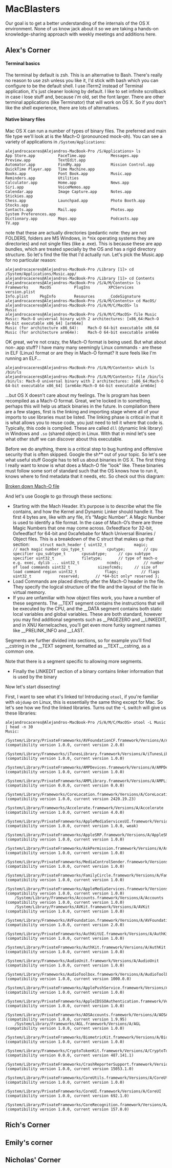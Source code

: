 # MacBlasters

Our goal is to get a better understanding of the internals of the OS X environment. None of us know jack about it so we are taking a hands-on knowledge-sharing approach with weekly meetings and additions here. 


## Alex's Corner


#### Terminal basics

The terminal by default is zsh. This is an alternative to Bash. There's really no reason to use zsh unless you like it, I'd stick with bash which you can configure to be the default shell. I use iTerm2 instead of Terminal application, it's just cleaner looking by default. I like to set infinite scrollback in case i lose stuff and, because i'm old, set the font larger. There are other terminal applications (like Terminator) that will work on OS X. So if you don't like the shell experience, there are lots of alternatives.

#### Native binary files

Mac OS X can run a number of types of binary files. The preferred and main file type we'll look at is the Mach-O (pronounced mock-oh). You can see a variety of applications in `/System/Applications`:

```
alejandrocaceres@Alejandros-MacBook-Pro /S/Applications> ls
App Store.app          FaceTime.app           Messages.app           Preview.app            TextEdit.app
Automator.app          FindMy.app             Mission Control.app    QuickTime Player.app   Time Machine.app
Books.app              Font Book.app          Music.app              Reminders.app          Utilities
Calculator.app         Home.app               News.app               Siri.app               VoiceMemos.app
Calendar.app           Image Capture.app      Notes.app              Stickies.app
Chess.app              Launchpad.app          Photo Booth.app        Stocks.app
Contacts.app           Mail.app               Photos.app             System Preferences.app
Dictionary.app         Maps.app               Podcasts.app           TV.app
```

note that these are actually directories (pedantic note: they are not FOLDERS, folders are MS Windows, in \*nix operating systems they are directories) and not single files (like a .exe). This is because these are app bundles, which are treated specially by the OS and has a rigid directory structure. So let's find the file that I'd actually run. Let's pick the Music.app for no particular reason:


```
alejandrocaceres@Alejandros-MacBook-Pro /Library [1]> cd /System/Applications/Music.app/
alejandrocaceres@Alejandros-MacBook-Pro /Library [1]> cd Contents
alejandrocaceres@Alejandros-MacBook-Pro /S/A/M/Contents> ls
Frameworks     MacOS          PlugIns        XPCServices    version.plist
Info.plist     PkgInfo        Resources      _CodeSignature
alejandrocaceres@Alejandros-MacBook-Pro /S/A/M/Contents> cd MacOS/
alejandrocaceres@Alejandros-MacBook-Pro /S/A/M/C/MacOS> ls
Music
alejandrocaceres@Alejandros-MacBook-Pro /S/A/M/C/MacOS> file Music
Music: Mach-O universal binary with 2 architectures: [x86_64:Mach-O 64-bit executable x86_64] [arm64e]
Music (for architecture x86_64):	Mach-O 64-bit executable x86_64
Music (for architecture arm64e):	Mach-O 64-bit executable arm64e
```

OK great, we're not crazy, the Mach-O format is being used. But what about non-.app stuff? I have many many seemingly Linux commands - are these in ELF (Linux) format or are they in Mach-O format? It sure feels like I'm running an ELF...

```
alejandrocaceres@Alejandros-MacBook-Pro /S/A/M/Contents> which ls
/bin/ls
alejandrocaceres@Alejandros-MacBook-Pro /S/A/M/Contents> file /bin/ls
/bin/ls: Mach-O universal binary with 2 architectures: [x86_64:Mach-O 64-bit executable x86_64] [arm64e:Mach-O 64-bit executable arm64e]
```

...but OS X doesn't care about my feelings. The ls program has been recompiled as a Mach-O format. Great, we're locked in to something, perhaps this will help us attack binaries in the future. In compilation there are a few stages, first is the linking and importing stage where all of your imports to use libraries must be listed. The linking phase is critical in that it is what allows you to reuse code, you just need to tell it where that code is. Typically, this code is compiled. These are called `dll` (dynamic link library) in Windows and `.so` (shared object) in Linux. With that in mind let's see what other stuff we can discover about this executable.

Before we do anything, there is a critical step to bug hunting and offensive security that is often skipped. Google the sh** out of your topic. So let's see what useful stuff Google has to tell us about binaries in OS X. The first thing I really want to know is what does a Mach-O file "look" like. These binaries must follow some sort of standard such that the OS knows how to run it, knows where to find metadata that it needs, etc. So check out this diagram:

[Broken down Mach-O file](https://www.symbolcrash.com/wp-content/uploads/2019/02/File_structure.png)

And let's use Google to go through these sections:

- Starting with the Mach Header. It’s purpose is to describe what the file contains, and how the Kernel and Dynamic Linker should handle it. The first 4 bytes are, like with any file, it’s “Magic Number”. A Magic Number is used to identify a file format. In the case of Mach-O’s there are three Magic Numbers that one may come across. 0xfeedface for 32-bit, 0xfeedfacf for 64-bit and 0xcafebabe for Mach Universal Binaries / Object files. This is a breakdown of the C struct that makes up that section: ```    struct mach_header {
        uint32_t            magic;          // mach magic number
        cpu_type_t          cputype;        // cpu specifier
        cpu_subtype_t       cpusubtype;     // cpu subtype specifier
        uint32_t            filetype;       // type of mach-o e.g. exec, dylib ...
        uint32_t            ncmds;          // number of load commands
        uint32_t            sizeofcmds;     // size of load command region
        uint32_t            flags;          // flags
        uint32_t            reserved;       // *64-bit only* reserved
    };```
- Load Commands are placed directly after the Mach-O header in the file. They specify the logical structure of the file and the layout of the file in virtual memory.
- If you are unfamiliar with how object files work, you have a number of these segments. The __TEXT segment contains the instructions that will be executed by the CPU, and the __DATA segment contains both static local variables and global variables. These are both standard, however you may find additional segments such as __PAGEZERO and __LINKEDIT, and in XNU Kernelcaches, you’ll get even more funky segment names like __PRELINK_INFO and __LAST.

Segments are further divided into sections, so for example you’ll find __cstring in the __TEXT segment, formatted as __TEXT.__cstring, as a common one.

Note that there is a segment specific to allowing more segments.
- Finally the LINKEDIT section of a binary contains linker information that is used by the binary

Now let's start dissecting!

First, I want to see what it's linked to! Introducing `otool`, if you're familiar with `objdump` on Linux, this is essentially the same thing except for Mac. So let's see how we find the linked libraries. Turns out the -L switch will give us these libraries:


```
alejandrocaceres@Alejandros-MacBook-Pro /S/A/M/C/MacOS> otool -L Music | head -n 30
Music:
	/System/Library/PrivateFrameworks/AVFoundationCF.framework/Versions/A/AVFoundationCF (compatibility version 1.0.0, current version 2.0.0)
	/System/Library/Frameworks/iTunesLibrary.framework/Versions/A/iTunesLibrary (compatibility version 1.0.0, current version 1.0.0)
	/System/Library/PrivateFrameworks/AMPDevices.framework/Versions/A/AMPDevices (compatibility version 1.0.0, current version 1.0.0)
	/System/Library/PrivateFrameworks/AMPLibrary.framework/Versions/A/AMPLibrary (compatibility version 0.0.0, current version 0.0.0)
	/System/Library/Frameworks/CoreLocation.framework/Versions/A/CoreLocation (compatibility version 1.0.0, current version 2420.19.23)
	/System/Library/Frameworks/Accelerate.framework/Versions/A/Accelerate (compatibility version 1.0.0, current version 4.0.0)
	/System/Library/PrivateFrameworks/AppleMediaServicesUI.framework/Versions/A/AppleMediaServicesUI (compatibility version 1.0.0, current version 1.0.0, weak)
	/System/Library/PrivateFrameworks/AppleSRP.framework/Versions/A/AppleSRP (compatibility version 1.0.0, current version 1.0.0)
	/System/Library/PrivateFrameworks/AskPermission.framework/Versions/A/AskPermission (compatibility version 1.0.0, current version 1.0.0)
	/System/Library/PrivateFrameworks/MediaControlSender.framework/Versions/A/MediaControlSender (compatibility version 1.0.0, current version 1.0.0)
	/System/Library/PrivateFrameworks/FamilyCircle.framework/Versions/A/FamilyCircle (compatibility version 1.0.0, current version 1.0.0)
	/System/Library/PrivateFrameworks/AppleMediaServices.framework/Versions/A/AppleMediaServices (compatibility version 1.0.0, current version 1.0.0)
	/System/Library/Frameworks/Accounts.framework/Versions/A/Accounts (compatibility version 1.0.0, current version 1.0.0)
	/System/Library/Frameworks/AVKit.framework/Versions/A/AVKit (compatibility version 1.0.0, current version 1.0.0)
	/System/Library/Frameworks/AVFoundation.framework/Versions/A/AVFoundation (compatibility version 1.0.0, current version 2.0.0)
	/System/Library/PrivateFrameworks/AuthKitUI.framework/Versions/A/AuthKitUI (compatibility version 1.0.0, current version 1.0.0)
	/System/Library/PrivateFrameworks/AuthKit.framework/Versions/A/AuthKit (compatibility version 1.0.0, current version 1.0.0)
	/System/Library/Frameworks/AudioUnit.framework/Versions/A/AudioUnit (compatibility version 1.0.0, current version 1.0.0)
	/System/Library/Frameworks/AudioToolbox.framework/Versions/A/AudioToolbox (compatibility version 1.0.0, current version 1000.0.0)
	/System/Library/PrivateFrameworks/ApplePushService.framework/Versions/A/ApplePushService (compatibility version 1.0.0, current version 1.0.0)
	/System/Library/PrivateFrameworks/AppleIDSSOAuthentication.framework/Versions/A/AppleIDSSOAuthentication (compatibility version 1.0.0, current version 1.0.0)
	/System/Library/PrivateFrameworks/AOSAccounts.framework/Versions/A/AOSAccounts (compatibility version 1.0.0, current version 1.9.95)
	/System/Library/Frameworks/AGL.framework/Versions/A/AGL (compatibility version 1.0.0, current version 1.0.0)
	/System/Library/PrivateFrameworks/BiometricKit.framework/Versions/A/BiometricKit (compatibility version 1.0.0, current version 1.0.0)
	/System/Library/Frameworks/CryptoTokenKit.framework/Versions/A/CryptoTokenKit (compatibility version 0.0.0, current version 487.141.1)
	/System/Library/PrivateFrameworks/CrashReporterSupport.framework/Versions/A/CrashReporterSupport (compatibility version 1.0.0, current version 15053.1.0)
	/System/Library/PrivateFrameworks/CoreUtils.framework/Versions/A/CoreUtils (compatibility version 1.0.0, current version 1.0.0)
	/System/Library/PrivateFrameworks/CoreUI.framework/Versions/A/CoreUI (compatibility version 1.0.0, current version 692.1.0)
	/System/Library/PrivateFrameworks/CoreRecognition.framework/Versions/A/CoreRecognition (compatibility version 1.0.0, current version 157.0.0)     
```






## Rich's Corner




## Emily's corner





## Nicholas' Corner

